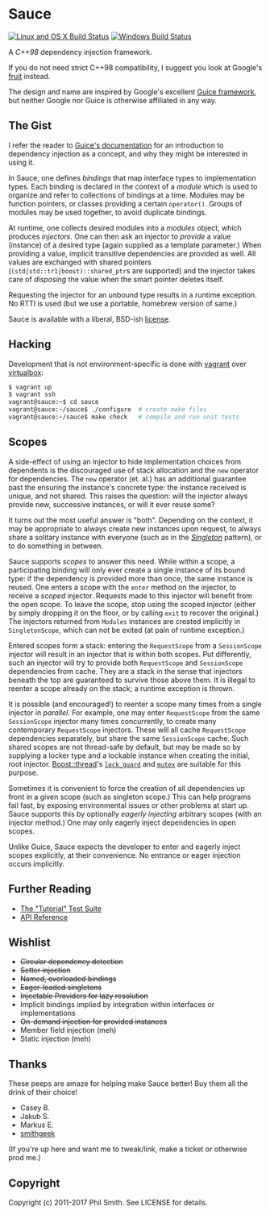 # Sauce #

[![Linux and OS X Build Status][travis-badge]][travis]
[![Windows Build Status][appveyor-badge]][appveyor]

[travis-badge]: https://travis-ci.org/phs/sauce.png?branch=master
[travis]: https://travis-ci.org/phs/sauce
[appveyor-badge]: https://ci.appveyor.com/api/projects/status/wu0r3i4llt3jyc62
[appveyor]: https://ci.appveyor.com/project/phs/sauce

A *C++98* dependency injection framework.

If you do not need strict C++98 compatibility, I suggest you look at Google's
[fruit][google-fruit] instead.

The design and name are inspired by Google's excellent [Guice framework][google-guice],
but neither Google nor Guice is otherwise affiliated in any way.

[google-guice]: https://github.com/google/guice
[google-fruit]: https://github.com/google/fruit

## The Gist ##

I refer the reader to [Guice's documentation][guice-motivation] for an introduction to
dependency injection as a concept, and why they might be interested in using it.

In Sauce, one defines _bindings_ that map interface types to implementation types.  Each
binding is declared in the context of a _module_ which is used to organize and refer to
collections of bindings at a time.  Modules may be function pointers, or classes
providing a certain `operator()`.  Groups of modules may be used together, to avoid
duplicate bindings.

At runtime, one collects desired modules into a _modules_ object, which produces
_injectors_.  One can then ask an injector to _provide_ a value (instance) of a desired
type (again supplied as a template parameter.)  When providing a value, implicit
transitive dependencies are provided as well.  All values are exchanged with shared
pointers (`(std|std::tr1|boost)::shared_ptr`s are supported) and the injector takes care
of _disposing_ the value when the smart pointer deletes itself.

Requesting the injector for an unbound type results in a runtime exception.  No RTTI is
used (but we use a portable, homebrew version of same.)

Sauce is available with a liberal, BSD-ish [license][sauce-license].

[guice-motivation]: https://github.com/google/guice/wiki/Motivation
[sauce-license]: https://github.com/phs/sauce/blob/master/LICENSE

## Hacking ##

Development that is not environment-specific is done with [vagrant][vagrant] over
[virtualbox][virtualbox]:

```bash
$ vagrant up
$ vagrant ssh
vagrant@sauce:~$ cd sauce
vagrant@sauce:~/sauce$ ./configure  # create make files
vagrant@sauce:~/sauce$ make check   # compile and run unit tests
```

[vagrant]: http://www.vagrantup.com/
[virtualbox]: https://www.virtualbox.org/

## Scopes ##

A side-effect of using an injector to hide implementation choices from dependents is the
discouraged use of stack allocation and the `new` operator for dependencies.  The `new`
operator (et. al.) has an additional guarantee past the ensuring the instance's concrete
type: the instance received is unique, and not shared.  This raises the question: will
the injector always provide new, successive instances, or will it ever reuse some?

It turns out the most useful answer is "both".  Depending on the context, it may be
appropriate to always create new instances upon request, to always share a solitary
instance with everyone (such as in the [_Singleton_][singleton] pattern), or to do
something in between.

Sauce supports _scopes_ to answer this need.  While within a scope, a participating
binding will only ever create a single instance of its bound type: if the dependency is
provided more than once, the same instance is reused.  One enters a scope with the
`enter` method on the injector, to receive a _scoped_ injector.  Requests made to this
injector will benefit from the open scope.  To leave the scope, stop using the scoped
injector (either by simply dropping it on the floor, or by calling `exit` to recover the
original.)  The injectors returned from `Modules` instances are created implicitly in
`SingletonScope`, which can not be exited (at pain of runtime exception.)

Entered scopes form a stack: entering the `RequestScope` from a `SessionScope` injector
will result in an injector that is within both scopes.  Put differently, such an injector
will try to provide both `RequestScope` and `SessionScope` dependencies from cache.  They
are a stack in the sense that injectors beneath the top are guaranteed to survive those
above them.  It is illegal to reenter a scope already on the stack; a runtime exception
is thrown.

It is possible (and encouraged!) to reenter a scope many times from a single injector in
_parallel_.  For example, one may enter `RequestScope` from the same `SessionScope`
injector many times concurrently, to create many contemporary `RequestScope` injectors.
These will all cache `RequestScope` dependencies separately, but share the same
`SessionScope` cache.  Such shared scopes are not thread-safe by default, but may be made
so by supplying a locker type and a lockable instance when creating the initial, root
injector.  [Boost::thread][boost-thread]'s [`lock_guard`][boost-lock-guard] and
[`mutex`][boost-mutex] are suitable for this purpose.

Sometimes it is convenient to force the creation of all dependencies up front in a given
scope (such as singleton scope.)  This can help programs fail fast, by exposing
environmental issues or other problems at start up.  Sauce supports this by optionally
_eagerly injecting_ arbitrary scopes (with an injector method.)  One may only eagerly
inject dependencies in open scopes.

Unlike Guice, Sauce expects the developer to enter and eagerly inject scopes explicitly,
at their convenience.  No entrance or eager injection occurs implicitly.

[singleton]: http://en.wikipedia.org/wiki/Singleton_pattern
[boost-thread]: http://www.boost.org/doc/libs/1_47_0/doc/html/thread.html
[boost-lock-guard]: http://www.boost.org/doc/libs/1_47_0/doc/html/thread/synchronization.html#thread.synchronization.locks.lock_guard
[boost-mutex]: http://www.boost.org/doc/libs/1_47_0/doc/html/thread/synchronization.html#thread.synchronization.mutex_types.mutex

## Further Reading ##

* [The "Tutorial" Test Suite](https://github.com/phs/sauce/blob/master/test/tutorial_test.cc)
* [API Reference](http://phs.github.com/sauce/doxygen-doc/html/)

## Wishlist ##

* ~~Circular dependency detection~~
* ~~Setter injection~~
* ~~Named, overloaded bindings~~
* ~~Eager-loaded singletons~~
* ~~Injectable Providers for lazy resolution~~
* Implicit bindings implied by integration within interfaces or implementations
* ~~On-demand injection for provided instances~~
* Member field injection (meh)
* Static injection (meh)

## Thanks ##

These peeps are amaze for helping make Sauce better!  Buy them all the drink of their
choice!

* Casey B.
* Jakub S.
* Markus E.
* [smithgeek](https://github.com/smithgeek)

(If you're up here and want me to tweak/link, make a ticket or otherwise prod me.)

## Copyright ##

Copyright (c) 2011-2017 Phil Smith. See LICENSE for details.
